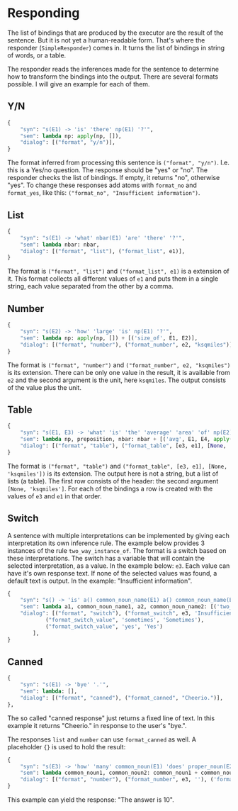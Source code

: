 # Responding

The list of bindings that are produced by the executor are the result of the sentence. But it is not yet a human-readable form. That's where the responder (`SimpleResponder`) comes in. It turns the list of bindings in string of words, or a table.

The responder reads the inferences made for the sentence to determine how to transform the bindings into the output. There are several formats possible. I will give an example for each of them.

## Y/N

~~~python
{
    "syn": "s(E1) -> 'is' 'there' np(E1) '?'",
    "sem": lambda np: apply(np, []),
    "dialog": [("format", "y/n")],
}
~~~

The format inferred from processing this sentence is `("format", "y/n")`. I.e. this is a Yes/no question. The response should be "yes" or "no". The responder checks the list of bindings. If empty, it returns "no", otherwise "yes". To change these responses add atoms with `format_no` and `format_yes`, like this: `("format_no", "Insufficient information")`.

## List

~~~python
{
    "syn": "s(E1) -> 'what' nbar(E1) 'are' 'there' '?'",
    "sem": lambda nbar: nbar,
    "dialog": [("format", "list"), ("format_list", e1)],
}
~~~

The format is `("format", "list")` and `("format_list", e1)` is a extension of it. This format collects all different values of `e1` and puts them in a single string, each value separated from the other by a comma.

## Number

~~~python
{
    "syn": "s(E2) -> 'how' 'large' 'is' np(E1) '?'",
    "sem": lambda np: apply(np, []) + [('size_of', E1, E2)],
    "dialog": [("format", "number"), ("format_number", e2, "ksqmiles")],
}
~~~

The format is `("format", "number")` and `("format_number", e2, "ksqmiles")` is its extension. There can be only one value in the result, it is available from `e2` and the second argument is the unit, here `ksqmiles`. The output consists of the value plus the unit.

## Table

~~~python
{
    "syn": "s(E1, E3) -> 'what' 'is' 'the' 'average' 'area' 'of' np(E2) preposition(E2, E3) 'each' nbar(E3) '?'",
    "sem": lambda np, preposition, nbar: nbar + [('avg', E1, E4, apply(np, preposition) + [('size_of', E2, E4)])],
    "dialog": [("format", "table"), ("format_table", [e3, e1], [None, 'ksqmiles'])],
}
~~~

The format is `("format", "table")` and `("format_table", [e3, e1], [None, 'ksqmiles'])` is its extension. The output here is not a string, but a list of lists (a table). The first row consists of the header: the second argument `[None, 'ksqmiles']`. For each of the bindings a row is created with the values of `e3` and `e1` in that order.

## Switch

A sentence with multiple interpretations can be implemented by giving each interpretation its own inference rule. The example below provides 3 instances of the rule `two_way_instance_of`. The format is a switch based on these interpretations. The switch has a variable that will contain the selected interpretation, as a value. In the example below: `e3`. Each value can have it's own response text. If none of the selected values was found, a default text is output. In the example: "Insufficient information".

~~~python
{
    "syn": "s() -> 'is' a() common_noun_name(E1) a() common_noun_name(E2)~'?'",
    "sem": lambda a1, common_noun_name1, a2, common_noun_name2: [('two_way_instance_of', common_noun_name1, common_noun_name2, E3)],
    "dialog": [("format", "switch"), ("format_switch", e3, 'Insufficient information'),
            ("format_switch_value", 'sometimes', 'Sometimes'),
            ("format_switch_value", 'yes', 'Yes')
        ],
}
~~~

## Canned

~~~python
{
    "syn": "s(E1) -> 'bye' '.'",
    "sem": lambda: [],
    "dialog": [("format", "canned"), ("format_canned", "Cheerio.")],
},
~~~

The so called "canned response" just returns a fixed line of text. In this example it returns "Cheerio." in response to the user's "bye.".

The responses `list` and `number` can use `format_canned` as well. A placeholder `{}` is used to hold the result:

~~~python
{
    "syn": "s(E3) -> 'how' 'many' common_noun(E1) 'does' proper_noun(E2) 'have' '?'",
    "sem": lambda common_noun1, common_noun2: common_noun1 + common_noun2 + [('count', E3, [('have', E2, E1)])],
    "dialog": [("format", "number"), ("format_number", e3, ''), ('format_canned', 'The answer is {}')],
}
~~~

This example can yield the response: "The answer is 10".
